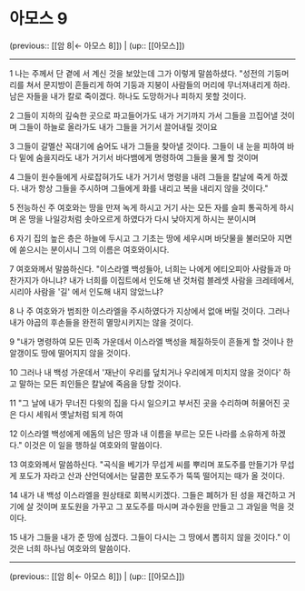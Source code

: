 # 아모스 9

(previous:: [[암 8|← 아모스 8]]) | (up:: [[아모스]])

***




1 
나는 주께서 단 곁에 서 계신 것을 보았는데 그가 이렇게 말씀하셨다. "성전의 기둥머리를 쳐서 문지방이 흔들리게 하여 기둥과 지붕이 사람들의 머리에 무너져내리게 하라. 남은 자들을 내가 칼로 죽이겠다. 하나도 도망하거나 피하지 못할 것이다. 



2 
그들이 지하의 깊숙한 곳으로 파고들어가도 내가 거기까지 가서 그들을 끄집어낼 것이며 그들이 하늘로 올라가도 내가 그들을 거기서 끌어내릴 것이요 



3 
그들이 갈멜산 꼭대기에 숨어도 내가 그들을 찾아낼 것이다. 그들이 내 눈을 피하여 바다 밑에 숨을지라도 내가 거기서 바다뱀에게 명령하여 그들을 물게 할 것이며 



4 
그들이 원수들에게 사로잡혀가도 내가 거기서 명령을 내려 그들을 칼날에 죽게 하겠다. 내가 항상 그들을 주시하며 그들에게 화를 내리고 복을 내리지 않을 것이다." 



5 
전능하신 주 여호와는 땅을 만져 녹게 하시고 거기 사는 모든 자를 슬피 통곡하게 하시며 온 땅을 나일강처럼 솟아오르게 하였다가 다시 낮아지게 하시는 분이시며 



6 
자기 집의 높은 층은 하늘에 두시고 그 기초는 땅에 세우시며 바닷물을 불러모아 지면에 쏟으시는 분이시니 그의 이름은 여호와이시다. 



7 
여호와께서 말씀하신다. "이스라엘 백성들아, 너희는 나에게 에티오피아 사람들과 마찬가지가 아니냐? 내가 너희를 이집트에서 인도해 낸 것처럼 블레셋 사람을 크레테에서, 시리아 사람을 '길' 에서 인도해 내지 않았느냐? 



8 
나 주 여호와가 범죄한 이스라엘을 주시하였다가 지상에서 없애 버릴 것이다. 그러나 내가 야곱의 후손들을 완전히 멸망시키지는 않을 것이다. 



9 
"내가 명령하여 모든 민족 가운데서 이스라엘 백성을 체질하듯이 흔들게 할 것이나 한 알갱이도 땅에 떨어지지 않을 것이다. 



10 
그러나 내 백성 가운데서 '재난이 우리를 덮치거나 우리에게 미치지 않을 것이다' 하고 말하는 모든 죄인들은 칼날에 죽음을 당할 것이다. 



11 
"그 날에 내가 무너진 다윗의 집을 다시 일으키고 부서진 곳을 수리하며 허물어진 곳은 다시 세워서 옛날처럼 되게 하여 



12 
이스라엘 백성에게 에돔의 남은 땅과 내 이름을 부르는 모든 나라를 소유하게 하겠다." 이것은 이 일을 행하실 여호와의 말씀이다. 



13 
여호와께서 말씀하신다. "곡식을 베기가 무섭게 씨를 뿌리며 포도주를 만들기가 무섭게 포도가 자라고 산과 산언덕에서는 달콤한 포도주가 뚝뚝 떨어지는 때가 올 것이다. 



14 
내가 내 백성 이스라엘을 원상태로 회복시키겠다. 그들은 폐허가 된 성을 재건하고 거기에 살 것이며 포도원을 가꾸고 그 포도주를 마시며 과수원을 만들고 그 과일을 먹을 것이다. 



15 
내가 그들을 내가 준 땅에 심겠다. 그들이 다시는 그 땅에서 뽑히지 않을 것이다." 이것은 너희 하나님 여호와의 말씀이다.

***

(previous:: [[암 8|← 아모스 8]]) | (up:: [[아모스]])
